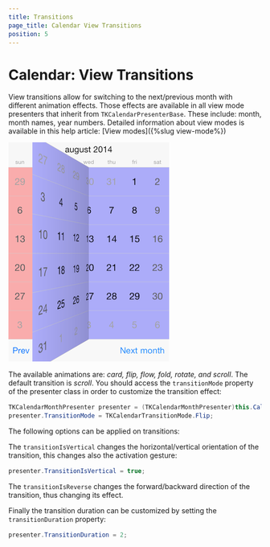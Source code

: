 ```yaml
---
title: Transitions
page_title: Calendar View Transitions
position: 5
---
```


# Calendar: View Transitions

View transitions allow for switching to the next/previous month with different animation effects. Those effects are available in all view mode presenters that inherit from <code>TKCalendarPresenterBase</code>. These include: month, month names, year numbers. Detailed information about view modes is available in this help article: [View modes]({%slug view-mode%})

<img src="../images/calendar-view-transitions001.png"/>

The available animations are: *card, flip, flow, fold, rotate, and scroll*. The default transition is *scroll*. You should access the <code>transitionMode</code> property of the presenter class in order to customize the transition effect:

<snippet id='transitions-monthpresenter'/>

<snippet id='transitions-monthpresenter-swift'/>

```C#
TKCalendarMonthPresenter presenter = (TKCalendarMonthPresenter)this.CalendarView.Presenter;
presenter.TransitionMode = TKCalendarTransitionMode.Flip;
```

The following options can be applied on transitions:

The <code>transitionIsVertical</code> changes the horizontal/vertical orientation of the transition, this changes also the activation gesture:

<snippet id='transitions-transitionvertical'/>

<snippet id='transitions-transitionvertical-swift'/>

```C#
presenter.TransitionIsVertical = true;
```

The <code>transitionIsReverse</code> changes the forward/backward direction of the transition, thus changing its effect.

Finally the transition duration can be customized by setting the <code>transitionDuration</code> property:

<snippet id='transitions-transitionduration'/>

<snippet id='transitions-transitionduration-swift'/>

```C#
presenter.TransitionDuration = 2;
```
